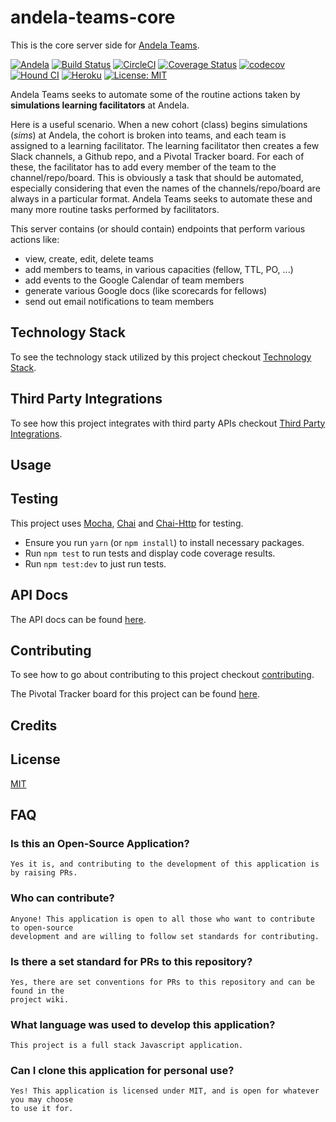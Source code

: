 # andela-teams-core

This is the core server side for [Andela Teams](https://andela-teams.herokuapp.com).

[![Andela](https://andela-badge.herokuapp.com/)](https://andela.com)
[![Build Status](https://travis-ci.org/andela-stuff/andela-teams-core.svg?branch=staging)](https://travis-ci.org/andela-stuff/andela-teams-core)
[![CircleCI](https://circleci.com/gh/andela-stuff/andela-teams-core.svg?style=svg)](https://circleci.com/gh/andela-stuff/andela-teams-core)
[![Coverage Status](https://coveralls.io/repos/github/andela-stuff/andela-teams-core/badge.svg?branch=staging)](https://coveralls.io/github/andela-stuff/andela-teams-core?branch=staging)
[![codecov](https://codecov.io/gh/andela-stuff/andela-teams-core/branch/staging/graph/badge.svg)](https://codecov.io/gh/andela-stuff/andela-teams-core)
[![Hound CI](https://camo.githubusercontent.com/23ee7a697b291798079e258bbc25434c4fac4f8b/68747470733a2f2f696d672e736869656c64732e696f2f62616467652f50726f7465637465645f62792d486f756e642d6138373364312e737667)](https://houndci.com)
[![Heroku](https://heroku-badge.herokuapp.com/?app=andela-teams-core)](https://andela-teams-core.herokuapp.com)
[![License: MIT](https://img.shields.io/badge/License-MIT-yellow.svg)](https://opensource.org/licenses/MIT)

Andela Teams seeks to automate some of the routine actions taken by __simulations learning facilitators__ at Andela.

Here is a useful scenario. When a new cohort (class) begins simulations (*sims*) at Andela, the cohort is broken into teams, and each team is assigned to a learning facilitator. The learning facilitator then creates a few Slack channels, a Github repo, and a Pivotal Tracker board. For each of these, the facilitator has to add every member of the team to the channel/repo/board. This is obviously a task that should be automated, especially considering that even the names of the channels/repo/board are always in a particular format. Andela Teams seeks to automate these and many more routine tasks performed by facilitators.

This server contains (or should contain) endpoints that perform various actions like:
* view, create, edit, delete teams
* add members to teams, in various capacities (fellow, TTL, PO, ...)
* add events to the Google Calendar of team members
* generate various Google docs (like scorecards for fellows)
* send out email notifications to team members

## Technology Stack

To see the technology stack utilized by this project checkout [Technology Stack](https://github.com/andela-stuff/andela-teams-core/wiki/Technology-Stack).

## Third Party Integrations

To see how this project integrates with third party APIs checkout [Third Party Integrations](https://github.com/andela-stuff/andela-teams-core/wiki/Third-Party-Integrations).

## Usage

## Testing

This project uses [Mocha](https://mochajs.org/), [Chai](http://chaijs.com/) and [Chai-Http](http://chaijs.com/plugins/chai-http/) for testing.
* Ensure you run `yarn` (or `npm install`) to install necessary packages.
* Run `npm test` to run tests and display code coverage results.
* Run `npm test:dev` to just run tests.

## API Docs

The API docs can be found [here](https://andela-teams-core.herokuapp.com/).

## Contributing

To see how to go about contributing to this project checkout [contributing](contributing.md).

The Pivotal Tracker board for this project can be found [here](https://www.pivotaltracker.com/n/projects/2138610).

## Credits

## License

[MIT](LICENSE)

## FAQ

### Is this an Open-Source Application?

```
Yes it is, and contributing to the development of this application is by raising PRs.
```

### Who can contribute?

```
Anyone! This application is open to all those who want to contribute to open-source 
development and are willing to follow set standards for contributing.
```

### Is there a set standard for PRs to this repository?

```
Yes, there are set conventions for PRs to this repository and can be found in the 
project wiki.
```

### What language was used to develop this application?

```
This project is a full stack Javascript application.
```

### Can I clone this application for personal use?

```
Yes! This application is licensed under MIT, and is open for whatever you may choose 
to use it for.
```

